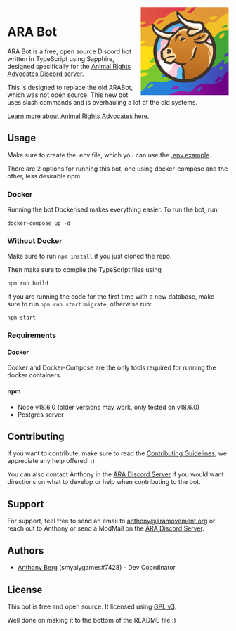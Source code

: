 <img src="docs/images/logo.png" width="200" height="200" title="ARA Logo" align="right">

# ARA Bot

ARA Bot is a free, open source Discord bot written in TypeScript using Sapphire, designed specifically for the [Animal Rights Advocates Discord server](https://discord.com/invite/animalrights).

This is designed to replace the old ARABot, which was not open source. This new bot uses slash commands and is overhauling a lot of the old systems.

[Learn more about Animal Rights Advocates here.](https://www.aramovement.org/)

## Usage

Make sure to create the .env file, which you can use the [.env.example](.env.example).

There are 2 options for running this bot, one using docker-compose and the other, less desirable npm.


### Docker

Running the bot Dockerised makes everything easier. To run the bot, run:

```shell
docker-compose up -d
```

### Without Docker

Make sure to run `npm install` if you just cloned the repo.

Then make sure to compile the TypeScript files using
```shell
npm run build
```

If you are running the code for the first time with a new database, make sure to run `npm run start:migrate`, otherwise run:
```shell
npm start
```

### Requirements

#### Docker

Docker and Docker-Compose are the only tools required for running the docker containers.

#### npm

- Node v18.6.0 (older versions may work, only tested on v18.6.0)
- Postgres server

## Contributing

If you want to contribute, make sure to read the [Contributing Guidelines](docs/CONTRIBUTING.md), we appreciate any help offered! :)

You can also contact Anthony in the [ARA Discord Server](https://discord.com/invite/animalrights) if you would want directions on what to develop or help when contributing to the bot.

## Support

For support, feel free to send an email to anthony@aramovement.org or reach out to Anthony or send a ModMail on the [ARA Discord Server](https://discord.com/invite/animalrights).

## Authors

- [Anthony Berg](https://github.com/smyalygames) (smyalygames#7428) - Dev Coordinator

## License

This bot is free and open source. It licensed using [GPL v3](LICENSE).

Well done on making it to the bottom of the README file :) 
